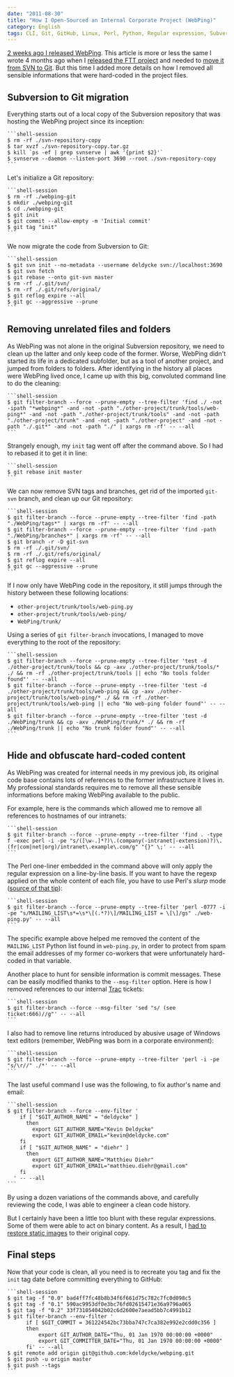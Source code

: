 ```yaml
---
date: "2011-08-30"
title: "How I Open-Sourced an Internal Corporate Project (WebPing)"
category: English
tags: CLI, Git, GitHub, Linux, Perl, Python, Regular expression, Subversion, trac, webping
---
```


[2 weeks ago I released WebPing](https://kevin.deldycke.com/2011/08/webping-open-sourced/). This article is more or less the same I wrote 4 months ago when I [released the FTT project](https://kevin.deldycke.com/2011/03/feed-tracking-tool-released-open-source-license/) and needed to [move it from SVN to Git](https://kevin.deldycke.com/2011/04/ftt-migration-subversion-git/). But this time I added more details on how I removed all sensible informations that were hard-coded in the project files.

## Subversion to Git migration

Everything starts out of a local copy of the Subversion repository that was hosting the WebPing project since its inception:

    ```shell-session
    $ rm -rf ./svn-repository-copy
    $ tar xvzf ./svn-repository-copy.tar.gz
    $ kill `ps -ef | grep svnserve | awk '{print $2}'`
    $ svnserve --daemon --listen-port 3690 --root ./svn-repository-copy
    ```

Let's initialize a Git repository:

    ```shell-session
    $ rm -rf ./webping-git
    $ mkdir ./webping-git
    $ cd ./webping-git
    $ git init
    $ git commit --allow-empty -m 'Initial commit'
    $ git tag "init"
    ```

We now migrate the code from Subversion to Git:

    ```shell-session
    $ git svn init --no-metadata --username deldycke svn://localhost:3690
    $ git svn fetch
    $ git rebase --onto git-svn master
    $ rm -rf ./.git/svn/
    $ rm -rf ./.git/refs/original/
    $ git reflog expire --all
    $ git gc --aggressive --prune
    ```

## Removing unrelated files and folders

As WebPing was not alone in the original Subversion repository, we need to clean up the latter and only keep code of the former. Worse, WebPing didn't started its life in a dedicated subfolder, but as a tool of another project, and jumped from folders to folders. After identifying in the history all places were WebPing lived once, I came up with this big, convoluted command line to do the cleaning:

    ```shell-session
    $ git filter-branch --force --prune-empty --tree-filter 'find ./ -not -ipath "*webping*" -and -not -path "./other-project/trunk/tools/web-ping*" -and -not -path "./other-project/trunk/tools" -and -not -path "./other-project/trunk" -and -not -path "./other-project" -and -not -path "./.git*" -and -not -path "./" | xargs rm -rf' -- --all
    ```

Strangely enough, my `init` tag went off after the command above. So I had to rebased it to get it in line:

    ```shell-session
    $ git rebase init master
    ```

We can now remove SVN tags and branches, get rid of the imported `git-svn` branch, and clean up our Git repository:

    ```shell-session
    $ git filter-branch --force --prune-empty --tree-filter 'find -path "./WebPing/tags*" | xargs rm -rf' -- --all
    $ git filter-branch --force --prune-empty --tree-filter 'find -path "./WebPing/branches*" | xargs rm -rf' -- --all
    $ git branch -r -D git-svn
    $ rm -rf ./.git/svn/
    $ rm -rf ./.git/refs/original/
    $ git reflog expire --all
    $ git gc --aggressive --prune
    ```

If I now only have WebPing code in the repository, it still jumps through the history between these following locations:

  * `other-project/trunk/tools/web-ping.py`
  * `other-project/trunk/tools/web-ping/`
  * `WebPing/trunk/`

Using a series of `git filter-branch` invocations, I managed to move everything to the root of the repository:

    ```shell-session
    $ git filter-branch --force --prune-empty --tree-filter 'test -d ./other-project/trunk/tools && cp -axv ./other-project/trunk/tools/* ./ && rm -rf ./other-project/trunk/tools || echo "No tools folder found"' -- --all
    $ git filter-branch --force --prune-empty --tree-filter 'test -d ./other-project/trunk/tools/web-ping && cp -axv ./other-project/trunk/tools/web-ping/* ./ && rm -rf ./other-project/trunk/tools/web-ping || echo "No web-ping folder found"' -- --all
    $ git filter-branch --force --prune-empty --tree-filter 'test -d ./WebPing/trunk && cp -axv ./WebPing/trunk/* ./ && rm -rf ./WebPing/trunk || echo "No trunk folder found"' -- --all
    ```

## Hide and obfuscate hard-coded content

As WebPing was created for internal needs in my previous job, its original code base contains lots of references to the former infrastructure it lives in. My professional standards requires me to remove all these sensible informations before making WebPing available to the public.

For example, here is the commands which allowed me to remove all references to hostnames of our intranets:

    ```shell-session
    $ git filter-branch --force --prune-empty --tree-filter 'find . -type f -exec perl -i -pe "s/([\w-.]*?)\.(company(-intranet|-extension)?)\.(fr|com|net|org)/intranet\.example\.com/g" "{}" \;' -- --all
    ```

The Perl one-liner embedded in the command above will only apply the regular expression on a line-by-line basis. If you want to have the regexp applied on the whole content of each file, you have to use Perl's _slurp_ mode ([source of that tip](https://www.math.uiuc.edu/~hildebr/computer/perltips.html)):

    ```shell-session
    $ git filter-branch --force --prune-empty --tree-filter 'perl -0777 -i -pe "s/MAILING_LIST\s*=\s*\[(.*?)\]/MAILING_LIST = \[\]/gs" ./web-ping.py' -- --all
    ```

The specific example above helped me removed the content of the `MAILING_LIST` Python list found in `web-ping.py`, in order to protect from spam the email addresses of my former co-workers that were unfortunately hard-coded in that variable.

Another place to hunt for sensible information is commit messages. These can be easily modified thanks to the `--msg-filter` option. Here is how I removed references to our internal [Trac](https://trac.edgewall.org/) tickets:

    ```shell-session
    $ git filter-branch --force --msg-filter 'sed "s/ (see ticket:666)//g"' -- --all
    ```

I also had to remove line returns introduced by abusive usage of Windows text editors (remember, WebPing was born in a corporate environment):

    ```shell-session
    $ git filter-branch --force --prune-empty --tree-filter 'perl -i -pe "s/\r//" ./*' -- --all
    ```

The last useful command I use was the following, to fix author's name and email:

    ```shell-session
    $ git filter-branch --force --env-filter '
        if [ "$GIT_AUTHOR_NAME" = "deldycke" ]
          then
            export GIT_AUTHOR_NAME="Kevin Deldycke"
            export GIT_AUTHOR_EMAIL="kevin@deldycke.com"
        fi
        if [ "$GIT_AUTHOR_NAME" = "diehr" ]
          then
            export GIT_AUTHOR_NAME="Matthieu Diehr"
            export GIT_AUTHOR_EMAIL="matthieu.diehr@gmail.com"
        fi
      ' -- --all
    ```

By using a dozen variations of the commands above, and carefully reviewing the code, I was able to engineer a clean code history.

But I certainly have been a little too blunt with these regular expressions. Some of them were able to act on binary content. As a result, I [had to restore static images](https://github.com/kdeldycke/webping/commit/8c72cbee1a4f72066ffe9fa82b2b06baadca9f24) to their original copy.

## Final steps

Now that your code is clean, all you need is to recreate you tag and fix the `init` tag date before committing everything to GitHub:

    ```shell-session
    $ git tag -f "0.0" bad4ff7fc48b8b34f6f661d75c782c7fc0d098c5
    $ git tag -f "0.1" 590ac9953df0e3bc76fd02615471e36a9796a065
    $ git tag -f "0.2" 33f731054042b02c6d2600e7aead5bb7c4991b12
    $ git filter-branch --env-filter '
          if [ $GIT_COMMIT = 361224542bc73bba747c7ca382e992e2cdd0c356 ]
          then
              export GIT_AUTHOR_DATE="Thu, 01 Jan 1970 00:00:00 +0000"
              export GIT_COMMITTER_DATE="Thu, 01 Jan 1970 00:00:00 +0000"
          fi' -- --all
    $ git remote add origin git@github.com:kdeldycke/webping.git
    $ git push -u origin master
    $ git push --tags
    ```

